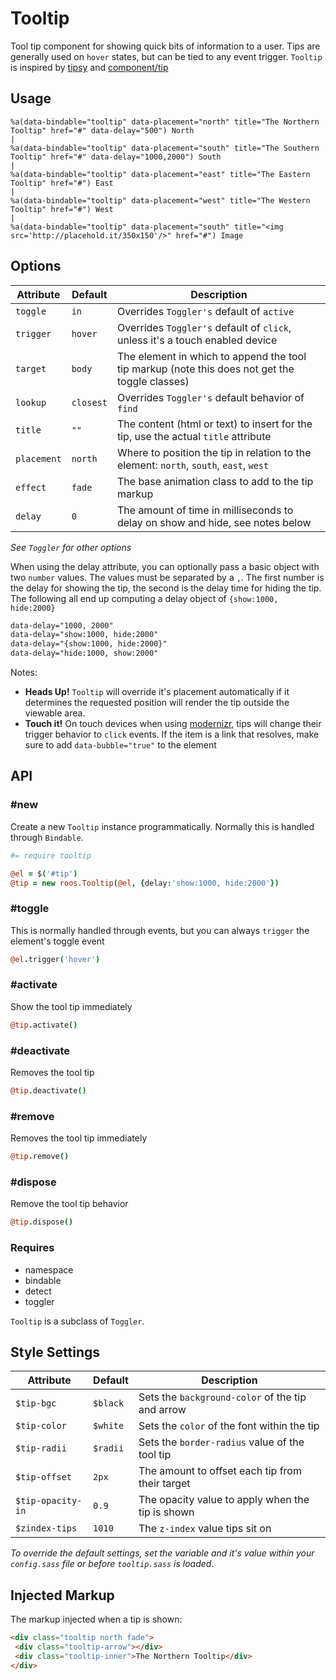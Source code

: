 
# Tooltip
Tool tip component for showing quick bits of information to a user. Tips
are generally used on `hover` states, but can be tied to any event
trigger. `Tooltip` is inspired by
[tipsy](https://github.com/jaz303/tipsy) and [component/tip](https://github.com/component/tip)


## Usage

```haml
%a(data-bindable="tooltip" data-placement="north" title="The Northern Tooltip" href="#" data-delay="500") North
|
%a(data-bindable="tooltip" data-placement="south" title="The Southern Tooltip" href="#" data-delay="1000,2000") South
|
%a(data-bindable="tooltip" data-placement="east" title="The Eastern Tooltip" href="#") East
|
%a(data-bindable="tooltip" data-placement="west" title="The Western Tooltip" href="#") West
|
%a(data-bindable="tooltip" data-placement="south" title="<img src='http://placehold.it/350x150'/>" href="#") Image
```


## Options

Attribute   | Default    | Description
----------- | ---------- | -------------------------------------------
`toggle`    | `in`       | Overrides `Toggler's` default of `active`
`trigger`   | `hover`    | Overrides `Toggler's` default of `click`, unless it's a touch enabled device
`target`    | `body`     | The element in which to append the tool tip markup (note this does not get the toggle classes)
`lookup`    | `closest`  | Overrides `Toggler's` default behavior of `find`
`title`     | `""`       | The content (html or text) to insert for the tip, use the actual `title` attribute
`placement` | `north`    | Where to position the tip in relation to the element: `north`, `south`, `east`, `west`
`effect`    | `fade`     | The base animation class to add to the tip markup
`delay`     | `0`        | The amount of time in milliseconds to delay on show and hide, see notes below

_See `Toggler` for other options_  

When using the delay attribute, you can optionally pass a basic object
with two `number` values. The values must be separated by a `,`. The
first number is the delay for showing the tip, the second is the delay
time for hiding the tip. The following all end up computing a delay
object of `{show:1000, hide:2000}`

```html
data-delay="1000, 2000"
data-delay="show:1000, hide:2000"
data-delay="{show:1000, hide:2000}"
data-delay="hide:1000, show:2000"
```

Notes:  

- **Heads Up!** `Tooltip` will override it's placement automatically if it
  determines the requested position will render the tip outside the
  viewable area.
- **Touch it!** On touch devices when using [modernizr](http://www.modernizr.com/), tips will change
  their trigger behavior to `click` events. If the item is a link that
  resolves, make sure to add `data-bubble="true"` to the element


## API

### #new
Create a new `Tooltip` instance programmatically. Normally this is
handled through `Bindable`. 

```coffee
#= require tooltip

@el = $('#tip')
@tip = new roos.Tooltip(@el, {delay:'show:1000, hide:2000'})
```
### #toggle
This is normally handled through events, but you can always `trigger` the
element's toggle event

```coffee
@el.trigger('hover')
```

### #activate
Show the tool tip immediately

```coffee
@tip.activate()
```

### #deactivate
Removes the tool tip

```coffee
@tip.deactivate()
```
### #remove
Removes the tool tip immediately

```coffee
@tip.remove()
```

### #dispose
Remove the tool tip behavior

```coffee
@tip.dispose()
```

### Requires
- namespace
- bindable
- detect
- toggler

`Tooltip` is a subclass of `Toggler`.

## Style Settings

Attribute         | Default    | Description
----------------- | ---------- | -------------------------------------------
`$tip-bgc`        | `$black`   | Sets the `background-color` of the tip and arrow
`$tip-color`      | `$white`   | Sets the `color` of the font within the tip
`$tip-radii`      | `$radii`   | Sets the `border-radius` value of the tool tip
`$tip-offset`     | `2px`      | The amount to offset each tip from their target
`$tip-opacity-in` | `0.9`      | The opacity value to apply when the tip is shown
`$zindex-tips`    | `1010`     | The `z-index` value tips sit on

_To override the default settings, set the variable and it's value
within your `config.sass` file or before `tooltip.sass` is loaded._


## Injected Markup
The markup injected when a tip is shown:

```html
<div class="tooltip north fade">
 <div class="tooltip-arrow"></div>
 <div class="tooltip-inner">The Northern Tooltip</div>
</div>
```

